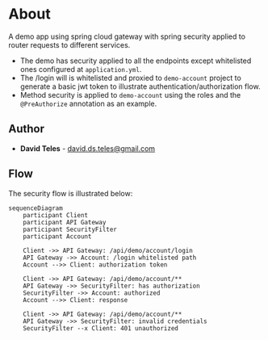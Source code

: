 # About
A demo app using spring cloud gateway with spring security applied to router requests to different services.

- The demo has security applied to all the endpoints except whitelisted ones configured at `application.yml`.
- The /login will is whitelisted and proxied to `demo-account` project to generate a basic jwt token to illustrate authentication/authorization flow.
- Method security is applied to `demo-account` using the roles and the `@PreAuthorize` annotation as an example.


## Author
- **David Teles** - david.ds.teles@gmail.com

## Flow
The security flow is illustrated below:

```mermaid
sequenceDiagram
    participant Client
    participant API Gateway
    participant SecurityFilter
    participant Account

    Client ->> API Gateway: /api/demo/account/login
    API Gateway ->> Account: /login whitelisted path
    Account -->> Client: authorization token
    
    Client ->> API Gateway: /api/demo/account/**
    API Gateway ->> SecurityFilter: has authorization
    SecurityFilter ->> Account: authorized
    Account -->> Client: response

    Client ->> API Gateway: /api/demo/account/**
    API Gateway ->> SecurityFilter: invalid credentials
    SecurityFilter --x Client: 401 unauthorized

```